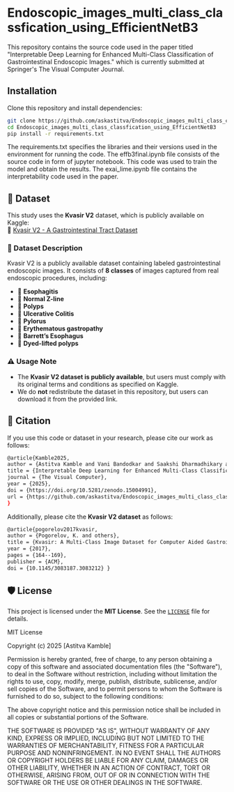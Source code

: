 # Endoscopic_images_multi_class_classfication_using_EfficientNetB3
This repository contains the source code used in the paper titled "Interpretable Deep Learning for Enhanced Multi-Class Classification of Gastrointestinal Endoscopic Images."  which is currently submitted at Springer's The Visual Computer Journal. 

## Installation
Clone this repository and install dependencies:
```bash
git clone https://github.com/askastitva/Endoscopic_images_multi_class_classfication_using_EfficientNetB3.git
cd Endoscopic_images_multi_class_classfication_using_EfficientNetB3
pip install -r requirements.txt

```

The requirements.txt specifies the libraries and their versions used in the environment for running the code. The effb3final.ipynb file consists of the source code in form of jupyter notebook. This code was used to train the model and obtain the results. The exai_lime.ipynb file contains the interpretability code used in the paper.

## 📂 Dataset
This study uses the **Kvasir V2** dataset, which is publicly available on Kaggle:  
🔗 [Kvasir V2 - A Gastrointestinal Tract Dataset](https://www.kaggle.com/datasets/plhalvorsen/kvasir-v2-a-gastrointestinal-tract-dataset)

### 📌 Dataset Description
Kvasir V2 is a publicly available dataset containing labeled gastrointestinal endoscopic images. It consists of **8 classes** of images captured from real endoscopic procedures, including:

- 📌 **Esophagitis**
- 📌 **Normal Z-line**
- 📌 **Polyps**
- 📌 **Ulcerative Colitis**
- 📌 **Pylorus**
- 📌 **Erythematous gastropathy**
- 📌 **Barrett’s Esophagus**
- 📌 **Dyed-lifted polyps**  

### ⚠️ Usage Note
- The **Kvasir V2 dataset is publicly available**, but users must comply with its original terms and conditions as specified on Kaggle.
- We do **not** redistribute the dataset in this repository, but users can download it from the provided link.

## 📑 Citation
If you use this code or dataset in your research, please cite our work as follows:
```bash
@article{Kamble2025,
author = {Astitva Kamble and Vani Bandodkar and Saakshi Dharmadhikary and Veena Anand and Pradyut Kumar Sanki and Mei X. Wu and Biswabandhu Jana},
title = {Interpretable Deep Learning for Enhanced Multi-Class Classification of Gastrointestinal Endoscopic Images},
journal = {The Visual Computer},
year = {2025},
doi = {https://doi.org/10.5281/zenodo.15004991},
url = {https://github.com/askastitva/Endoscopic_images_multi_class_classfication_using_EfficientNetB3}
}

```

Additionally, please cite the **Kvasir V2 dataset** as follows:
```bash
@article{pogorelov2017kvasir,
author = {Pogorelov, K. and others},
title = {Kvasir: A Multi-Class Image Dataset for Computer Aided Gastrointestinal Disease Detection}, journal = {Proceedings of the 8th ACM Multimedia Systems Conference},
year = {2017},
pages = {164--169},
publisher = {ACM},
doi = {10.1145/3083187.3083212} }
```

## 🛡️ License
This project is licensed under the **MIT License**. See the [`LICENSE`](LICENSE) file for details.

MIT License

Copyright (c) 2025 [Astitva Kamble]

Permission is hereby granted, free of charge, to any person obtaining a copy of this software and associated documentation files (the "Software"), to deal in the Software without restriction, including without limitation the rights to use, copy, modify, merge, publish, distribute, sublicense, and/or sell copies of the Software, and to permit persons to whom the Software is furnished to do so, subject to the following conditions:

The above copyright notice and this permission notice shall be included in all copies or substantial portions of the Software.

THE SOFTWARE IS PROVIDED "AS IS", WITHOUT WARRANTY OF ANY KIND, EXPRESS OR IMPLIED, INCLUDING BUT NOT LIMITED TO THE WARRANTIES OF MERCHANTABILITY, FITNESS FOR A PARTICULAR PURPOSE AND NONINFRINGEMENT. IN NO EVENT SHALL THE AUTHORS OR COPYRIGHT HOLDERS BE LIABLE FOR ANY CLAIM, DAMAGES OR OTHER LIABILITY, WHETHER IN AN ACTION OF CONTRACT, TORT OR OTHERWISE, ARISING FROM, OUT OF OR IN CONNECTION WITH THE SOFTWARE OR THE USE OR OTHER DEALINGS IN THE SOFTWARE.
